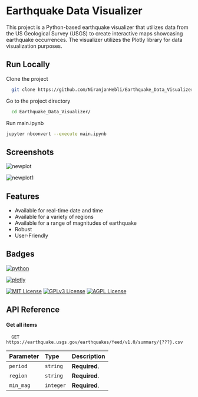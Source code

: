 
# Earthquake Data Visualizer 

This project is a Python-based earthquake visualizer that utilizes data from the US Geological Survey (USGS) to create interactive maps showcasing earthquake occurrences. The visualizer utilizes the Plotly library for data visualization purposes.


## Run Locally

Clone the project

```bash
  git clone https://github.com/NiranjanHebli/Earthquake_Data_Visualizer.git
```

Go to the project directory

```bash
  cd Earthquake_Data_Visualizer/
```

Run main.ipynb 

```bash
jupyter nbconvert --execute main.ipynb

```
## Screenshots

![newplot](https://github.com/NiranjanHebli/Earthquake_Data_Visualizer/assets/84934990/48ca481f-022f-4d67-b449-1e6bfbe56fab)

![newplot1](https://github.com/NiranjanHebli/Earthquake_Data_Visualizer/assets/84934990/9efae56f-2038-404f-b86d-d460f7ce02d0)

## Features

- Available for real-time date and time
- Available for a variety of regions
- Available for a range of magnitudes of earthquake
- Robust 
- User-Friendly 


## Badges

[![python](https://img.shields.io/badge/Python-FFD43B?style=for-the-badge&logo=python&logoColor=blue)](https://www.python.org)

[![plotly](https://img.shields.io/badge/Plotly-239120?style=for-the-badge&logo=plotly&logoColor=white)](https://plotly.com/python/)




[![MIT License](https://img.shields.io/badge/License-MIT-green.svg)](https://choosealicense.com/licenses/mit/)
[![GPLv3 License](https://img.shields.io/badge/License-GPL%20v3-yellow.svg)](https://opensource.org/licenses/)
[![AGPL License](https://img.shields.io/badge/license-AGPL-blue.svg)](http://www.gnu.org/licenses/agpl-3.0)


## API Reference

#### Get all items

```
  GET https://earthquake.usgs.gov/earthquakes/feed/v1.0/summary/{???}.csv

```

| Parameter | Type     | Description                |
| :-------- | :------- | :------------------------- |
| `period` | `string` | **Required**.  |
| `region` | `string` | **Required**.  |
| `min_mag` | `integer` | **Required**.  |




